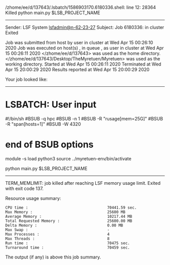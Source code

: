 /zhome/ee/d/137643/.lsbatch/1586903170.6180336.shell: line 12: 28364 Killed                  python main.py $LSB_PROJECT_NAME

------------------------------------------------------------
Sender: LSF System <lsfadmin@n-62-23-27>
Subject: Job 6180336: <NNAgent108000-IMP-sample-length10-hist10> in cluster <dcc> Exited

Job <NNAgent108000-IMP-sample-length10-hist10> was submitted from host <n-62-30-6> by user <s183905> in cluster <dcc> at Wed Apr 15 00:26:10 2020
Job was executed on host(s) <n-62-23-27>, in queue <hpc>, as user <s183905> in cluster <dcc> at Wed Apr 15 00:26:11 2020
</zhome/ee/d/137643> was used as the home directory.
</zhome/ee/d/137643/Desktop/TheMyretuen/Myretuen> was used as the working directory.
Started at Wed Apr 15 00:26:11 2020
Terminated at Wed Apr 15 20:00:29 2020
Results reported at Wed Apr 15 20:00:29 2020

Your job looked like:

------------------------------------------------------------
# LSBATCH: User input
#!/bin/sh
#BSUB -q hpc
#BSUB -n 1
#BSUB -R "rusage[mem=25G]"
#BSUB -R "span[hosts=1]"
#BSUB -W 4320
# end of BSUB options

module -s load python3
source ../myretuen-env/bin/activate

python main.py $LSB_PROJECT_NAME


------------------------------------------------------------

TERM_MEMLIMIT: job killed after reaching LSF memory usage limit.
Exited with exit code 137.

Resource usage summary:

    CPU time :                                   70441.59 sec.
    Max Memory :                                 25600 MB
    Average Memory :                             10217.44 MB
    Total Requested Memory :                     25600.00 MB
    Delta Memory :                               0.00 MB
    Max Swap :                                   -
    Max Processes :                              4
    Max Threads :                                8
    Run time :                                   70475 sec.
    Turnaround time :                            70459 sec.

The output (if any) is above this job summary.

